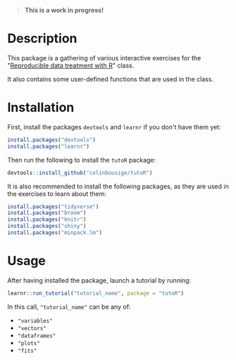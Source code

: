> **This is a work in progress!**

# Description

This package is a gathering of various interactive exercises for the "[Reproducible data treatment with R](http://lmi.cnrs.fr/r/)" class.

It also contains some user-defined functions that are used in the class.

# Installation

First, install the packages `devtools` and `learnr` if you don't have them yet:

```r
install.packages("devtools")
install.packages("learnr")
```

Then run the following to install the `tutoR` package:

```r
devtools::install_github("colinbousige/tutoR")
```

It is also recommended to install the following packages, as they are used in the exercises to learn about them:

```r
install.packages("tidyverse")
install.packages("broom")
install.packages("knitr")
install.packages("shiny")
install.packages("minpack.lm")
```

# Usage

After having installed the package, launch a tutorial by running:

```r
learnr::run_tutorial("tutorial_name", package = "tutoR")
```

In this call, `"tutorial_name"` can be any of:

- `"variables"`
- `"vectors"`
- `"dataframes"`
- `"plots"`
- `"fits"`
